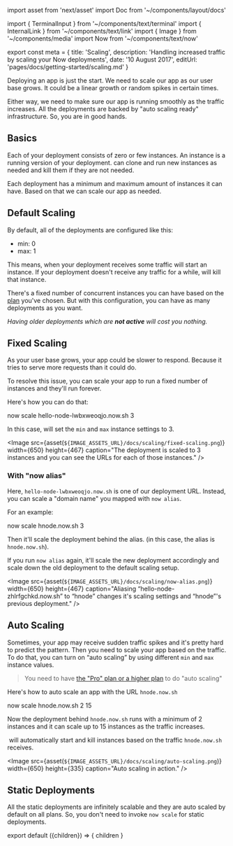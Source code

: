 import asset from 'next/asset'
import Doc from '~/components/layout/docs'

import { TerminalInput } from '~/components/text/terminal'
import { InternalLink } from '~/components/text/link'
import { Image } from '~/components/media'
import Now from '~/components/text/now'

export const meta = {
  title: 'Scaling',
  description: 'Handling increased traffic by scaling your Now deployments',
  date: '10 August 2017',
  editUrl: 'pages/docs/getting-started/scaling.md'
}

Deploying an app is just the start. We need to scale our app as our user base grows. It could be a linear growth or random spikes in certain times.

Either way, we need to make sure our app is running smoothly as the traffic increases. All the <Now color="#000"/> deployments are backed by "auto scaling ready" infrastructure. So, you are in good hands.

## Basics

Each of your <Now color="#000"/> deployment consists of zero or few instances. An instance is a running version of your deployment. <Now color="#000"/> can clone and run new instances as needed and kill them if they are not needed.

Each deployment has a minimum and maximum amount of instances it can have. Based on that we can scale our app as needed.

## Default Scaling

By default, all of the deployments are configured like this:

* min: 0
* max: 1

This means, when your deployment receives some traffic <Now color="#000"/> will start an instance. If your deployment doesn't receive any traffic for a while, <Now color="#000"/> will kill that instance.

There's a fixed number of concurrent instances you can have based on the [plan](https://zeit.co/account/plan) you've chosen. But with this configuration, you can have as many deployments as you want.

_Having older deployments which are **not active** will cost you nothing._

## Fixed Scaling

As your user base grows, your app could be slower to respond. Because it tries to serve more requests than it could do.

To resolve this issue, you can scale your app to run a fixed number of instances and they'll run forever.

Here's how you can do that:

<TerminalInput>now scale hello-node-lwbxweoqjo.now.sh 3</TerminalInput>

In this case, <Now color="#000"/> will set the `min` and `max` instance settings to 3.

<Image
  src={asset(`${IMAGE_ASSETS_URL}/docs/scaling/fixed-scaling.png`)}
  width={650}
  height={467}
  caption="The deployment is scaled to 3 instances and you can see the URLs for each of those instances."
/>

### With "now alias"

Here, `hello-node-lwbxweoqjo.now.sh` is one of our deployment URL. Instead, you can scale a "domain name" you mapped with `now alias`.

For an example:

<TerminalInput>now scale hnode.now.sh 3</TerminalInput>

Then it'll scale the deployment behind the alias. (in this case, the alias is `hnode.now.sh`).

If you run `now alias` again, it'll scale the new deployment accordingly and scale down the old deployment to the <InternalLink href="/docs/getting-started/scaling#default-scaling">default scaling setup</InternalLink>.

<Image
  src={asset(`${IMAGE_ASSETS_URL}/docs/scaling/now-alias.png`)}
  width={650}
  height={467}
  caption="Aliasing “hello-node-zhlrfgchkd.now.sh” to “hnode” changes it's scaling settings and “hnode”'s previous deployment."
/>

## Auto Scaling

Sometimes, your app may receive sudden traffic spikes and it's pretty hard to predict the pattern. Then you need to scale your app based on the traffic. To do that, you can turn on “auto scaling” by using different `min` and `max` instance values.

> You need to have [the "Pro" plan or a higher plan](https://zeit.co/pricing) to do "auto scaling"

Here's how to auto scale an app with the URL `hnode.now.sh`

<TerminalInput>now scale hnode.now.sh 2 15</TerminalInput>

Now the deployment behind `hnode.now.sh` runs with a minimum of 2 instances and it can scale up to 15 instances as the traffic increases.

&#8203;<Now color="#000"/> will automatically start and kill instances based on the traffic `hnode.now.sh` receives.

<Image
  src={asset(`${IMAGE_ASSETS_URL}/docs/scaling/auto-scaling.png`)}
  width={650}
  height={335}
  caption="Auto scaling in action."
/>

## Static Deployments

All the static deployments are infinitely scalable and they are auto scaled by default on all plans.
So, you don't need to invoke `now scale` for static deployments.

export default ({children}) => <Doc meta={meta}>{ children }</Doc>
